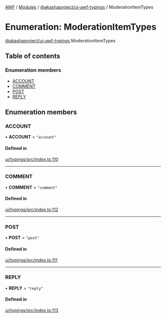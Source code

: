 [AWF](../README.md) / [Modules](../modules.md) / [@akashaproject/ui-awf-typings](../modules/akashaproject_ui_awf_typings.md) / ModerationItemTypes

# Enumeration: ModerationItemTypes

[@akashaproject/ui-awf-typings](../modules/akashaproject_ui_awf_typings.md).ModerationItemTypes

## Table of contents

### Enumeration members

- [ACCOUNT](akashaproject_ui_awf_typings.ModerationItemTypes.md#account)
- [COMMENT](akashaproject_ui_awf_typings.ModerationItemTypes.md#comment)
- [POST](akashaproject_ui_awf_typings.ModerationItemTypes.md#post)
- [REPLY](akashaproject_ui_awf_typings.ModerationItemTypes.md#reply)

## Enumeration members

### ACCOUNT

• **ACCOUNT** = `"account"`

#### Defined in

[ui/typings/src/index.ts:110](https://github.com/AKASHAorg/akasha-world-framework/blob/d81a7246/ui/typings/src/index.ts#L110)

___

### COMMENT

• **COMMENT** = `"comment"`

#### Defined in

[ui/typings/src/index.ts:112](https://github.com/AKASHAorg/akasha-world-framework/blob/d81a7246/ui/typings/src/index.ts#L112)

___

### POST

• **POST** = `"post"`

#### Defined in

[ui/typings/src/index.ts:111](https://github.com/AKASHAorg/akasha-world-framework/blob/d81a7246/ui/typings/src/index.ts#L111)

___

### REPLY

• **REPLY** = `"reply"`

#### Defined in

[ui/typings/src/index.ts:113](https://github.com/AKASHAorg/akasha-world-framework/blob/d81a7246/ui/typings/src/index.ts#L113)
